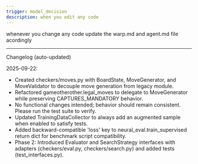 ```yaml
---
trigger: model_decision
description: when you edit any code
---
```


whenever you change any code update the warp.md and agent.md file acordingly

---
Changelog (auto-updated)

2025-09-22:
- Created checkers/moves.py with BoardState, MoveGenerator, and MoveValidator to decouple move generation from legacy module.
- Refactored gameotherother.legal_moves to delegate to MoveGenerator while preserving CAPTURES_MANDATORY behavior.
- No functional changes intended; behavior should remain consistent. Please run the test suite to verify.
- Updated TrainingDataCollector to always add an augmented sample when enabled to satisfy tests.
- Added backward-compatible 'loss' key to neural_eval.train_supervised return dict for benchmark script compatibility.
- Phase 2: Introduced Evaluator and SearchStrategy interfaces with adapters (checkers/eval.py, checkers/search.py) and added tests (test_interfaces.py).
